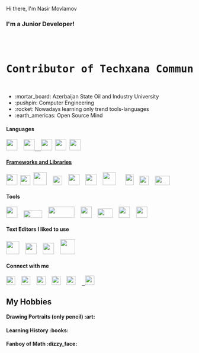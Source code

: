 Hi there, I'm Nasir Movlamov
<div>
 <h3>I'm a Junior Developer!</h3>
 <pre> <h1>Contributor of Techxana Community  <a href='https://www.youtube.com/channel/UCmE8Psks_-SDw9iG1nn6MpQ'><img src='https://i.ibb.co/YTRdJDJ/Techxana-3.png' width='50px' height='50px'/></a> </h1>    </pre> 
</div>
<ul>
  <li listStyle='none'> :mortar_board: Azerbaijan State Oil and Industry University </li>
  <li> :pushpin: Computer Engineering </li>
  <li> :rocket: Nowadays learning only trend tools-languages</li>
  <li> :earth_americas: Open Source Mind </li>
</ul>

<h4>Languages<h4/>
  <div><pre><a href='https://www.javascript.com/'><img src='https://image.flaticon.com/icons/svg/541/541509.svg' width='30px' height='30px'/></a>  <a href='https://www.python.org/'><img src='https://image.flaticon.com/icons/svg/1822/1822899.svg' width='30px' height='30px'/>  <a href='https://www.cplusplus.com/'/><img src='https://user-images.githubusercontent.com/42747200/46140125-da084900-c26d-11e8-8ea7-c45ae6306309.png' width='30px' height='30px'/></a> <a href='https://www.typescriptlang.org/'><img src='https://cdn.worldvectorlogo.com/logos/typescript.svg' height='30px' width='30px'/></a> <a href='https://www.postgresql.org/'><img src='https://cdn0.iconfinder.com/data/icons/superuser-extension-dark/512/675172-data_database_sql_query-512.png' width='30xp' height='30px'/></pre></div>
<h4>Frameworks and Libraries</h4>
  <div><pre><a href='https://reactjs.org/'><img src='https://cdn.worldvectorlogo.com/logos/react.svg' width='30px' height='30px'/></a> <a href='https://redux.js.org/'><img src='https://cdn.worldvectorlogo.com/logos/redux.svg' width='27px' height='27px'/></a> <a href='https://reactrouter.com/'><img src='https://gitlab.com/uploads/-/system/project/avatar/10272305/logo-react-router.png' width='35px' height='35px'/></a>  <a href='https://jestjs.io/'><img src='https://d2eip9sf3oo6c2.cloudfront.net/tags/images/000/000/940/full/jestlogo.png' width='25px' height='25px'/></a>  <a href='https://www.djangoproject.com/'><img src='https://icon-library.com/images/django-icon/django-icon-0.jpg' width='30px' height='30px'/></a>  <a href='https://material-ui.com/'><img src='https://material-ui.com/static/logo.png' width='30px' height='30px'/></a>  <a href='https://webpack.js.org/'><img src='https://raw.githubusercontent.com/webpack/media/master/logo/icon-square-big.png' width='35px' height='35px'/></a>   <a href='https://gulpjs.com/'><img src='https://seeklogo.com/images/G/gulp-logo-415632861B-seeklogo.com.png' width='22px' height='30px'/></a>  <a href='https://getbootstrap.com/'><img src='https://cdn.worldvectorlogo.com/logos/bootstrap-4.svg' width='25px' height='25px'/></a>  <a href='https://tailwindcss.com/'><img src='https://seeklogo.com/images/M/materialize-logo-0FCAD8A6F8-seeklogo.com.png' width='40px' height='25px'/></a>   </pre></div>  
<h4>Tools</h4>
  <div><pre><a href='https://www.adobe.com/products/xd.html'><img src='https://upload.wikimedia.org/wikipedia/commons/thumb/c/c2/Adobe_XD_CC_icon.svg/1200px-Adobe_XD_CC_icon.svg.png' width='30px' height='30px'/></a>  <a href='https://www.npmjs.com/'><img src='https://upload.wikimedia.org/wikipedia/commons/thumb/d/db/Npm-logo.svg/1280px-Npm-logo.svg.png' width='50px' height='20px'/></a>  <a href='https://yarnpkg.com/'><img src='https://miro.medium.com/max/9350/1*BCPTI5sT2C9JH76__X2WUg.png' width='70xp' height='30px'/></a>  <a href='https://sass-lang.com/'><img src='https://cdn.worldvectorlogo.com/logos/sass-1.svg' width='30xp' height='30px'/></a>  <a href='http://lesscss.org/'><img src='https://upload.wikimedia.org/wikipedia/commons/8/81/LESS_Logo.svg' width='40xp' height='25px'/></a>  <a href='https://git-scm.com/'><img src='https://cdn.worldvectorlogo.com/logos/git-icon.svg' width='30xp' height='30px'/></a>  <a href='https://github.com/nasirmovlamov'><img src='https://github.githubassets.com/images/modules/logos_page/GitHub-Mark.png' width='30xp' height='30px'/></a>   </pre></div>
<h4>Text Editors I liked to use</h4>
    <div><pre><a href='https://atom.io/'><img src='https://icon2.cleanpng.com/20180514/abe/kisspng-atom-text-editor-source-code-editor-visual-studio-5af92043eaf496.4540113715262761639624.jpg' width='35px' height='35px'/></a>  <a href='https://code.visualstudio.com/'><img src='https://cdn.worldvectorlogo.com/logos/visual-studio-code.svg' width='30px' height='30px'/></a>  <a href='https://www.sublimetext.com/'><img src='https://cdn.worldvectorlogo.com/logos/sublime-text.svg' width='30px' height='30px'/></a>  <a href='https://www.jetbrains.com/pycharm/'><img src='https://external-preview.redd.it/68RuLLrsBdxbVJLxm3py3YoK6zX0aPIv3qttEhkb0_4.jpg?auto=webp&s=e2c12b1dc5be819f2f076f46454912a3c4bc3f2d' width='40px' height='40px'/></a></pre></div>
<h4> Connect with me </h4>
<div>
<pre><a href='https://www.facebook.com/nasir.mov.5/'><img src='https://image.flaticon.com/icons/svg/733/733603.svg' width='24px' height='24px' /></a>  <a href='https://www.linkedin.com/feed/'><img src='https://image.flaticon.com/icons/svg/61/61109.svg'24px' width='24px'/></a>  <a href='mailto:nasirmovlamov@gmail.com'><img src='https://www.pinclipart.com/picdir/big/49-494216_download-logo-imel-vektor-png-clipart-logo-clip.png' width='24px' height='24px'/></a>  <a href='tel:+994553063702'><img src='https://image.flaticon.com/icons/svg/733/733641.svg' height='24px' width='24px'/></a>  <a href='https://t.me/nasirmovlamov'><img src='https://image.flaticon.com/icons/svg/1051/1051317.svg' height='24px' width='24px'/></a>  <a href='https://www.instagram.com/nasirmovlamov/'> <img src='https://upload-icon.s3.us-east-2.amazonaws.com/uploads/icons/png/12918182511566470606-512.png' width='25px' height='25px'/></a>
</pre> 
</div>
<div>
 <h2> My Hobbies </h3>
 <h4> Drawing Portraits (only pencil) :art:</h4>
 <h4> Learning History :books:</h4>
 <h4> Fanboy of Math  :dizzy_face:</h4> 
 
</div>
